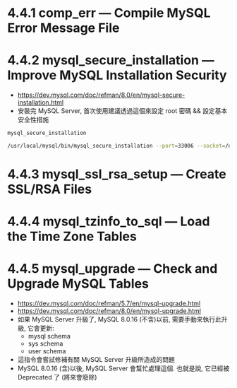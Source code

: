 
# 4.4.1 comp_err — Compile MySQL Error Message File
# 4.4.2 mysql_secure_installation — Improve MySQL Installation Security

- https://dev.mysql.com/doc/refman/8.0/en/mysql-secure-installation.html
- 安裝完 MySQL Server, 首次使用建議透過這個來設定 root 密碼 && 設定基本安全性措施

```bash
mysql_secure_installation

/usr/local/mysql/bin/mysql_secure_installation --port=33006 --socket=/data/db/mysql33006/mysql33006.sock
```


# 4.4.3 mysql_ssl_rsa_setup — Create SSL/RSA Files
# 4.4.4 mysql_tzinfo_to_sql — Load the Time Zone Tables
# 4.4.5 mysql_upgrade — Check and Upgrade MySQL Tables

- https://dev.mysql.com/doc/refman/5.7/en/mysql-upgrade.html
- https://dev.mysql.com/doc/refman/8.0/en/mysql-upgrade.html
- 如果 MySQL Server 升級了, MySQL 8.0.16 (不含)以前, 需要手動來執行此升級, 它會更新:
    - mysql schema
    - sys schema
    - user schema
- 這指令會嘗試修補有關 MySQL Server 升級所造成的問題
- MySQL 8.0.16 (含)以後, MySQL Server 會幫忙處理這個. 也就是說, 它已經被 Deprecated 了 (將來會廢除)